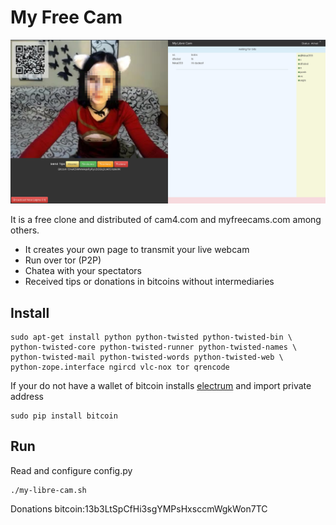My Free Cam
===========

![](screenshot/screenshot1.png)

It is a free clone and distributed of cam4.com and myfreecams.com among others.

* It creates your own page to transmit your live webcam
* Run over tor (P2P)
* Chatea with your spectators
* Received tips or donations in bitcoins without intermediaries

Install
-------

~~~
sudo apt-get install python python-twisted python-twisted-bin \
python-twisted-core python-twisted-runner python-twisted-names \
python-twisted-mail python-twisted-words python-twisted-web \
python-zope.interface ngircd vlc-nox tor qrencode
~~~

If your do not have a wallet of bitcoin installs [electrum](https://electrum.org) and import private address

~~~
sudo pip install bitcoin
~~~

Run
---

Read and configure config.py

~~~
./my-libre-cam.sh
~~~

Donations bitcoin:13b3LtSpCfHi3sgYMPsHxsccmWgkWon7TC
